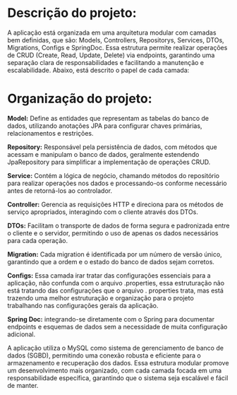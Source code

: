 # Descrição do projeto: 

A aplicação está organizada em uma arquitetura modular com camadas bem definidas, que são: Models, Controllers, Repositorys, Services, DTOs, Migrations, Configs e SpringDoc. Essa estrutura permite realizar operações de CRUD (Create, Read, Update, Delete) via endpoints, garantindo uma separação clara de responsabilidades e facilitando a manutenção e escalabilidade. Abaixo, está descrito o papel de cada camada: 

# Organização do projeto:
__Model:__  Define as entidades que representam as tabelas do banco de dados, utilizando anotações JPA para configurar chaves primárias, relacionamentos e restrições. 

 

__Repository:__ Responsável pela persistência de dados, com métodos que acessam e manipulam o banco de dados, geralmente estendendo JpaRepository para simplificar a implementação de operações CRUD. 


 __Service:__ Contém a lógica de negócio, chamando métodos do repositório para realizar operações nos dados e processando-os conforme necessário antes de retorná-los ao controlador. 
 

__Controller:__ Gerencia as requisições HTTP e direciona para os métodos de serviço apropriados, interagindo com o cliente através dos DTOs. 


__DTOs:__ Facilitam o transporte de dados de forma segura e padronizada entre o cliente e o servidor, permitindo o uso de apenas os dados necessários para cada operação. 

 

__Migration:__  Cada migration é identificada por um número de versão único, garantindo que a ordem e o estado do banco de dados sejam corretos. 

 

__Configs:__  Essa camada irar tratar das configurações essenciais para a aplicação, não confunda com o arquivo .properties, essa estruturação não está tratando das configurações que o arquivo . properties trata, mas está trazendo uma melhor estruturação e organização para o projeto trabalhando nas configurações gerais da aplicação. 

 

__Spring Doc:__  integrando-se diretamente com o Spring para documentar endpoints e esquemas de dados sem a necessidade de muita configuração adicional. 

A aplicação utiliza o MySQL como sistema de gerenciamento de banco de dados (SGBD), permitindo uma conexão robusta e eficiente para o armazenamento e recuperação dos dados. Essa estrutura modular promove um desenvolvimento mais organizado, com cada camada focada em uma responsabilidade específica, garantindo que o sistema seja escalável e fácil de manter. 

 
